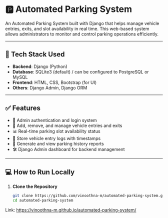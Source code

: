 # 🅿️ Automated Parking System

An Automated Parking System built with Django that helps manage vehicle entries, exits, and slot availability in real time. This web-based system allows administrators to monitor and control parking operations efficiently.

---

## 🚀 Tech Stack Used

- **Backend**: Django (Python)
- **Database**: SQLite3 (default) / can be configured to PostgreSQL or MySQL
- **Frontend**: HTML, CSS, Bootstrap (for UI)
- **Others**: Django Admin, Django ORM

---

## ✅ Features

- 🔐 Admin authentication and login system
- 🚗 Add, remove, and manage vehicle entries and exits
- 📊 Real-time parking slot availability status
- 📁 Store vehicle entry logs with timestamps
- 🧾 Generate and view parking history reports
- 🛠️ Django Admin dashboard for backend management

---

## 💻 How to Run Locally

1. **Clone the Repository**
   ```bash
   git clone https://github.com/vinoothna-m/automated-parking-system.git
   cd automated-parking-system


  Link:
  https://vinoothna-m.github.io/automated-parking-system/
